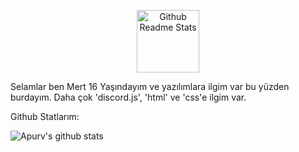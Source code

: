 
<p align="center">
 <img width="100px" src="https://res.cloudinary.com/anuraghazra/image/upload/v1594908242/logo_ccswme.svg" align="center" alt="Github Readme Stats" />


<div>
 <p>

Selamlar ben Mert 16 Yaşındayım ve yazılımlara ilgim var bu yüzden burdayım. Daha çok 'discord.js', 'html' ve 'css'e ilgim var. 

</h4>
</div>

<div><p>Github Statlarım: </p></div>

![Apurv's github stats](https://github-readme-stats.vercel.app/api?username=bixyjs&show_icons=true)
